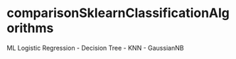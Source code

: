 # comparisonSklearnClassificationAlgorithms
ML
Logistic Regression - Decision Tree - KNN - GaussianNB
